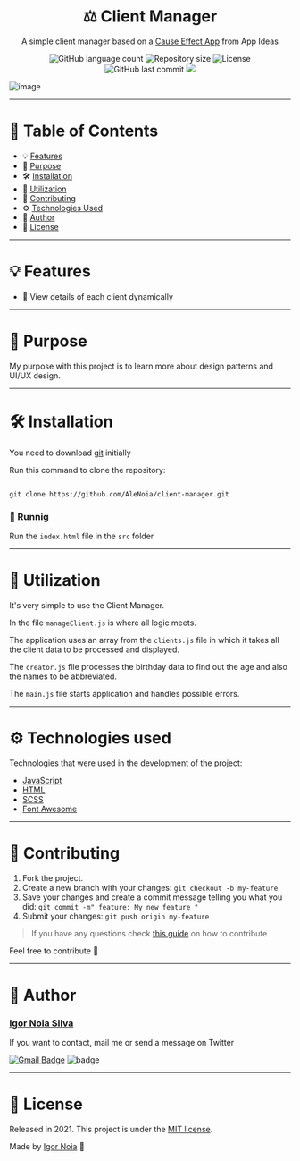 <h1 align="center">
   ⚖️ Client Manager
</h1>

<p align="center">
A simple client manager based on a <a href="https://github.com/florinpop17/app-ideas/blob/master/Projects/1-Beginner/Cause-Effect-App.md" target="_blank">Cause Effect App</a> from App Ideas
</p>

<p align="center">
<img alt="GitHub language count" src="https://img.shields.io/github/languages/count/AleNoia/client-manager?color=%2304D361"> <img alt="Repository size" src="https://img.shields.io/github/repo-size/AleNoia/client-manager"> <img alt="License" src="https://img.shields.io/badge/license-MIT-brightgreen"> <img alt="GitHub last commit" src="https://img.shields.io/github/last-commit/AleNoia/client-manager"> <a href="https://github.com/florinpop17/app-ideas/blob/master/Projects/1-Beginner/Cause-Effect-App.md">
  <img src="https://img.shields.io/badge/App%20Ideas%20-Beginner-%2304D361">
</a>
</p>

![image](https://user-images.githubusercontent.com/82424777/120248812-02cb1280-c24f-11eb-891b-cae150563ee8.png)


***
# 📌 Table of Contents
* 💡 [Features](#features)
* 🎯 [Purpose](#Purpose)
* 🛠 [Installation](#Installation)
* 📝 [Utilization](#Utilization)
* 🤝 [Contributing](#Contributing) 
* ⚙ [Technologies Used](#TechnologiesUsed)
* 👋 [Author](#Author)
* 🧾 [License](#License)
***

# <a name="features"></a>💡 Features

* 🧑 View details of each client dynamically

***

# <a name="Purpose"></a>🎯 Purpose

My purpose with this project is to learn more about design patterns and UI/UX design.

***

# <a name="Installation"></a>🛠 Installation

You need to download [git](https://git-scm.com) initially

Run this command to clone the repository:

```git

git clone https://github.com/AleNoia/client-manager.git

```
### 🎲 Runnig
Run the ```index.html``` file in the ```src``` folder

***

# <a name="Utilization"></a>📝 Utilization

It's very simple to use the Client Manager.

In the file ```manageClient.js``` is where all logic meets.

The application uses an array from the ```clients.js``` file in which it takes all the client data to be processed and displayed.

The ```creator.js``` file processes the birthday data to find out the age and also the names to be abbreviated.

The ```main.js``` file starts application and handles possible errors. 


***
# <a name="TechnologiesUsed"></a> ⚙ Technologies used

Technologies that were used in the development of the project:

- [JavaScript](https://www.javascript.com)
- [HTML](https://html.com)
- [SCSS](https://sass-lang.com)
- [Font Awesome](https://fontawesome.com)

***
# <a name="Contributing"></a>🤝 Contributing

1. Fork the project.
2. Create a new branch with your changes: ```git checkout -b my-feature```
3. Save your changes and create a commit message telling you what you did: ```git commit -m" feature: My new feature "```
4. Submit your changes: ```git push origin my-feature```

> If you have any questions check [this guide](https://github.com/unform/unform/blob/main/.github/CONTRIBUTING.md) on how to contribute
 
Feel free to contribute 🙂

***
# <a name="Author"></a>👋 Author

### [Igor Noia Silva](https://github.com/AleNoia)

If you want to contact, mail me or send a message on Twitter

[![Gmail Badge](https://img.shields.io/badge/-igornoiasilva@gmail.com-c14438?style=flat-square&logo=Gmail&logoColor=white&link=mailto:igornoiasilva@gmail.com)](mailto:igornoiasilva@gmail.com)  ![badge](https://img.shields.io/twitter/url?label=%40IgorNoiaSilva&style=social&url=https%3A%2F%2Ftwitter.com%2FIgorNoiaSilva)

***
# <a name="License"></a>🧾 License

Released in 2021. This project is under the [MIT license](https://github.com/AleNoia/client-manager/blob/main/LICENSE).

Made by [Igor Noia](https://github.com/AleNoia) 👋
